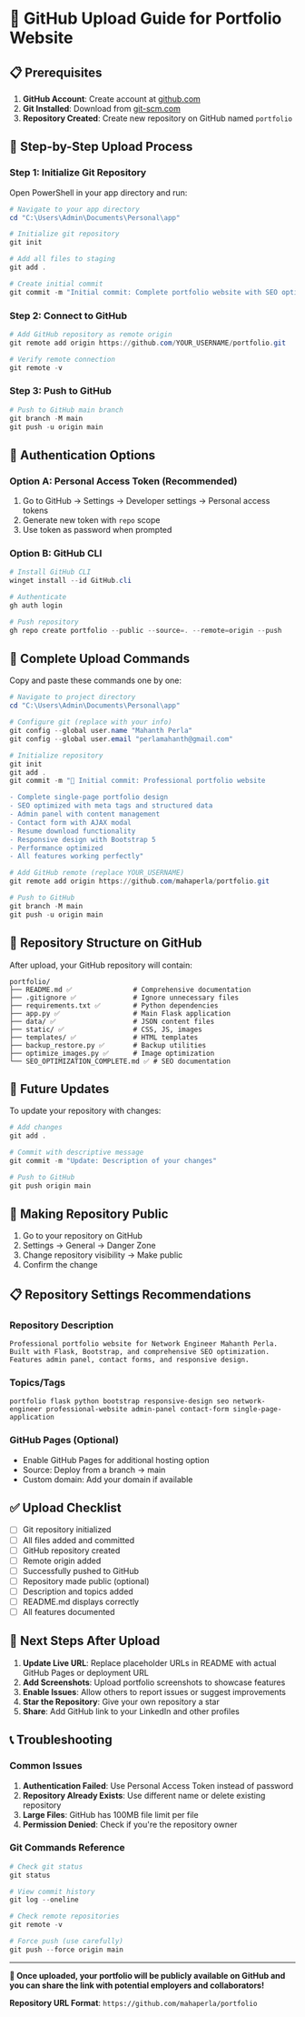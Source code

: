 # 🚀 GitHub Upload Guide for Portfolio Website

## 📋 **Prerequisites**

1. **GitHub Account**: Create account at [github.com](https://github.com)
2. **Git Installed**: Download from [git-scm.com](https://git-scm.com)
3. **Repository Created**: Create new repository on GitHub named `portfolio`

## 🔧 **Step-by-Step Upload Process**

### **Step 1: Initialize Git Repository**

Open PowerShell in your app directory and run:

```powershell
# Navigate to your app directory
cd "C:\Users\Admin\Documents\Personal\app"

# Initialize git repository
git init

# Add all files to staging
git add .

# Create initial commit
git commit -m "Initial commit: Complete portfolio website with SEO optimization"
```

### **Step 2: Connect to GitHub**

```powershell
# Add GitHub repository as remote origin
git remote add origin https://github.com/YOUR_USERNAME/portfolio.git

# Verify remote connection
git remote -v
```

### **Step 3: Push to GitHub**

```powershell
# Push to GitHub main branch
git branch -M main
git push -u origin main
```

## 🔐 **Authentication Options**

### **Option A: Personal Access Token (Recommended)**

1. Go to GitHub → Settings → Developer settings → Personal access tokens
2. Generate new token with `repo` scope
3. Use token as password when prompted

### **Option B: GitHub CLI**

```powershell
# Install GitHub CLI
winget install --id GitHub.cli

# Authenticate
gh auth login

# Push repository
gh repo create portfolio --public --source=. --remote=origin --push
```

## 📝 **Complete Upload Commands**

Copy and paste these commands one by one:

```powershell
# Navigate to project directory
cd "C:\Users\Admin\Documents\Personal\app"

# Configure git (replace with your info)
git config --global user.name "Mahanth Perla"
git config --global user.email "perlamahanth@gmail.com"

# Initialize repository
git init
git add .
git commit -m "🌟 Initial commit: Professional portfolio website

- Complete single-page portfolio design
- SEO optimized with meta tags and structured data
- Admin panel with content management
- Contact form with AJAX modal
- Resume download functionality
- Responsive design with Bootstrap 5
- Performance optimized
- All features working perfectly"

# Add GitHub remote (replace YOUR_USERNAME)
git remote add origin https://github.com/mahaperla/portfolio.git

# Push to GitHub
git branch -M main
git push -u origin main
```

## 🎯 **Repository Structure on GitHub**

After upload, your GitHub repository will contain:

```
portfolio/
├── README.md ✅               # Comprehensive documentation
├── .gitignore ✅              # Ignore unnecessary files
├── requirements.txt ✅        # Python dependencies
├── app.py ✅                  # Main Flask application
├── data/ ✅                   # JSON content files
├── static/ ✅                 # CSS, JS, images
├── templates/ ✅              # HTML templates
├── backup_restore.py ✅       # Backup utilities
├── optimize_images.py ✅      # Image optimization
└── SEO_OPTIMIZATION_COMPLETE.md ✅ # SEO documentation
```

## 🔄 **Future Updates**

To update your repository with changes:

```powershell
# Add changes
git add .

# Commit with descriptive message
git commit -m "Update: Description of your changes"

# Push to GitHub
git push origin main
```

## 🌟 **Making Repository Public**

1. Go to your repository on GitHub
2. Settings → General → Danger Zone
3. Change repository visibility → Make public
4. Confirm the change

## 📋 **Repository Settings Recommendations**

### **Repository Description**
```
Professional portfolio website for Network Engineer Mahanth Perla. Built with Flask, Bootstrap, and comprehensive SEO optimization. Features admin panel, contact forms, and responsive design.
```

### **Topics/Tags**
```
portfolio flask python bootstrap responsive-design seo network-engineer professional-website admin-panel contact-form single-page-application
```

### **GitHub Pages (Optional)**
- Enable GitHub Pages for additional hosting option
- Source: Deploy from a branch → main
- Custom domain: Add your domain if available

## ✅ **Upload Checklist**

- [ ] Git repository initialized
- [ ] All files added and committed
- [ ] GitHub repository created
- [ ] Remote origin added
- [ ] Successfully pushed to GitHub
- [ ] Repository made public (optional)
- [ ] Description and topics added
- [ ] README.md displays correctly
- [ ] All features documented

## 🚀 **Next Steps After Upload**

1. **Update Live URL**: Replace placeholder URLs in README with actual GitHub Pages or deployment URL
2. **Add Screenshots**: Upload portfolio screenshots to showcase features
3. **Enable Issues**: Allow others to report issues or suggest improvements
4. **Star the Repository**: Give your own repository a star
5. **Share**: Add GitHub link to your LinkedIn and other profiles

## 📞 **Troubleshooting**

### **Common Issues**

1. **Authentication Failed**: Use Personal Access Token instead of password
2. **Repository Already Exists**: Use different name or delete existing repository
3. **Large Files**: GitHub has 100MB file limit per file
4. **Permission Denied**: Check if you're the repository owner

### **Git Commands Reference**

```powershell
# Check git status
git status

# View commit history
git log --oneline

# Check remote repositories
git remote -v

# Force push (use carefully)
git push --force origin main
```

---

**🎉 Once uploaded, your portfolio will be publicly available on GitHub and you can share the link with potential employers and collaborators!**

**Repository URL Format**: `https://github.com/mahaperla/portfolio`